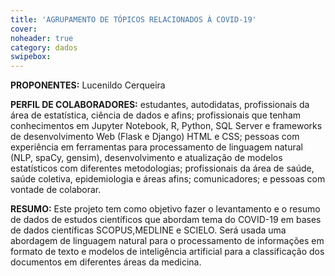 ```yaml
---
title: 'AGRUPAMENTO DE TÓPICOS RELACIONADOS À COVID-19'
cover: 
noheader: true
category: dados
swipebox: 
---
```

  
**PROPONENTES:**
Lucenildo Cerqueira
  
**PERFIL DE COLABORADORES:** estudantes, autodidatas, profissionais da área de estatística, ciência de dados e afins; profissionais que tenham conhecimentos em Jupyter Notebook, R, Python, SQL Server e  frameworks de desenvolvimento Web (Flask e Django)  HTML e CSS;  pessoas com experiência em ferramentas para processamento de linguagem natural (NLP, spaCy, gensim), desenvolvimento e atualização de modelos estatísticos com diferentes metodologias; profissionais da área de saúde, saúde coletiva, epidemiologia e áreas afins;  comunicadores; e pessoas com vontade de colaborar. 
  
**RESUMO:**
Este projeto tem como objetivo fazer o levantamento e o resumo de dados de estudos científicos que abordam tema do COVID-19 em bases de dados científicas SCOPUS,MEDLINE e SCIELO. Será usada uma abordagem de linguagem natural para o processamento de informações em formato de texto e modelos de inteligência artificial para a classificação dos documentos em diferentes áreas da medicina.